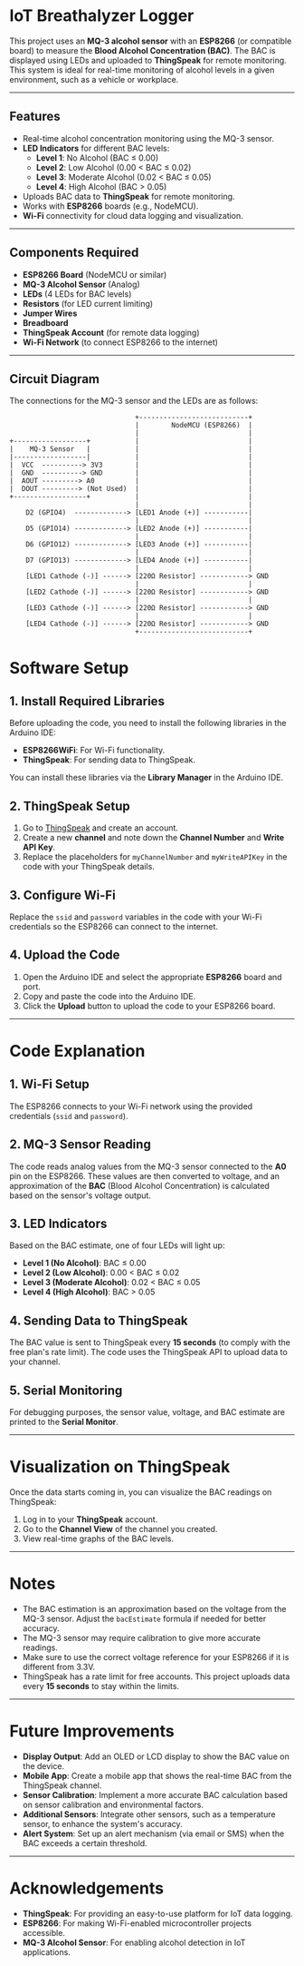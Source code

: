 # IoT Breathalyzer Logger

This project uses an **MQ-3 alcohol sensor** with an **ESP8266** (or compatible board) to measure the **Blood Alcohol Concentration (BAC)**. The BAC is displayed using LEDs and uploaded to **ThingSpeak** for remote monitoring. This system is ideal for real-time monitoring of alcohol levels in a given environment, such as a vehicle or workplace.

---

## Features
- Real-time alcohol concentration monitoring using the MQ-3 sensor.
- **LED Indicators** for different BAC levels:
  - **Level 1**: No Alcohol (BAC ≤ 0.00)
  - **Level 2**: Low Alcohol (0.00 < BAC ≤ 0.02)
  - **Level 3**: Moderate Alcohol (0.02 < BAC ≤ 0.05)
  - **Level 4**: High Alcohol (BAC > 0.05)
- Uploads BAC data to **ThingSpeak** for remote monitoring.
- Works with **ESP8266** boards (e.g., NodeMCU).
- **Wi-Fi** connectivity for cloud data logging and visualization.

---

## Components Required

- **ESP8266 Board** (NodeMCU or similar)
- **MQ-3 Alcohol Sensor** (Analog)
- **LEDs** (4 LEDs for BAC levels)
- **Resistors** (for LED current limiting)
- **Jumper Wires**
- **Breadboard**
- **ThingSpeak Account** (for remote data logging)
- **Wi-Fi Network** (to connect ESP8266 to the internet)

---

## Circuit Diagram

The connections for the MQ-3 sensor and the LEDs are as follows:

```plaintext
                               +---------------------------+
                               |        NodeMCU (ESP8266)  |
                               |                           |
+------------------+           |                           |
|    MQ-3 Sensor   |           |                           |
|------------------|           |                           |
|  VCC  ----------> 3V3        |                           |
|  GND  ----------> GND        |                           |
|  AOUT ---------> A0          |                           |
|  DOUT ---------> (Not Used)  |                           |
+------------------+           |                           |
                               |                           |
    D2 (GPIO4)  -------------> [LED1 Anode (+)] -----------|
                               |                           |
    D5 (GPIO14) -------------> [LED2 Anode (+)] -----------|
                               |                           |
    D6 (GPIO12) -------------> [LED3 Anode (+)] -----------|
                               |                           |
    D7 (GPIO13) -------------> [LED4 Anode (+)] -----------|
                               |                           |
    [LED1 Cathode (-)] ------> [220Ω Resistor] ------------> GND
                               |                           |
    [LED2 Cathode (-)] ------> [220Ω Resistor] ------------> GND
                               |                           |
    [LED3 Cathode (-)] ------> [220Ω Resistor] ------------> GND
                               |                           |
    [LED4 Cathode (-)] ------> [220Ω Resistor] ------------> GND
                               +---------------------------+

```
# Software Setup

## 1. Install Required Libraries
Before uploading the code, you need to install the following libraries in the Arduino IDE:

- **ESP8266WiFi**: For Wi-Fi functionality.
- **ThingSpeak**: For sending data to ThingSpeak.

You can install these libraries via the **Library Manager** in the Arduino IDE.

## 2. ThingSpeak Setup
1. Go to [ThingSpeak](https://thingspeak.com) and create an account.
2. Create a new **channel** and note down the **Channel Number** and **Write API Key**.
3. Replace the placeholders for `myChannelNumber` and `myWriteAPIKey` in the code with your ThingSpeak details.

## 3. Configure Wi-Fi
Replace the `ssid` and `password` variables in the code with your Wi-Fi credentials so the ESP8266 can connect to the internet.

## 4. Upload the Code
1. Open the Arduino IDE and select the appropriate **ESP8266** board and port.
2. Copy and paste the code into the Arduino IDE.
3. Click the **Upload** button to upload the code to your ESP8266 board.

---

# Code Explanation

## 1. Wi-Fi Setup
The ESP8266 connects to your Wi-Fi network using the provided credentials (`ssid` and `password`).

## 2. MQ-3 Sensor Reading
The code reads analog values from the MQ-3 sensor connected to the **A0** pin on the ESP8266. These values are then converted to voltage, and an approximation of the **BAC** (Blood Alcohol Concentration) is calculated based on the sensor's voltage output.

## 3. LED Indicators
Based on the BAC estimate, one of four LEDs will light up:

- **Level 1 (No Alcohol)**: BAC ≤ 0.00
- **Level 2 (Low Alcohol)**: 0.00 < BAC ≤ 0.02
- **Level 3 (Moderate Alcohol)**: 0.02 < BAC ≤ 0.05
- **Level 4 (High Alcohol)**: BAC > 0.05

## 4. Sending Data to ThingSpeak
The BAC value is sent to ThingSpeak every **15 seconds** (to comply with the free plan's rate limit). The code uses the ThingSpeak API to upload data to your channel.

## 5. Serial Monitoring
For debugging purposes, the sensor value, voltage, and BAC estimate are printed to the **Serial Monitor**.

---

# Visualization on ThingSpeak

Once the data starts coming in, you can visualize the BAC readings on ThingSpeak:

1. Log in to your **ThingSpeak** account.
2. Go to the **Channel View** of the channel you created.
3. View real-time graphs of the BAC levels.

---

# Notes

- The BAC estimation is an approximation based on the voltage from the MQ-3 sensor. Adjust the `bacEstimate` formula if needed for better accuracy.
- The MQ-3 sensor may require calibration to give more accurate readings.
- Make sure to use the correct voltage reference for your ESP8266 if it is different from 3.3V.
- ThingSpeak has a rate limit for free accounts. This project uploads data every **15 seconds** to stay within the limits.

---

# Future Improvements

- **Display Output**: Add an OLED or LCD display to show the BAC value on the device.
- **Mobile App**: Create a mobile app that shows the real-time BAC from the ThingSpeak channel.
- **Sensor Calibration**: Implement a more accurate BAC calculation based on sensor calibration and environmental factors.
- **Additional Sensors**: Integrate other sensors, such as a temperature sensor, to enhance the system's accuracy.
- **Alert System**: Set up an alert mechanism (via email or SMS) when the BAC exceeds a certain threshold.

---

# Acknowledgements

- **ThingSpeak**: For providing an easy-to-use platform for IoT data logging.
- **ESP8266**: For making Wi-Fi-enabled microcontroller projects accessible.
- **MQ-3 Alcohol Sensor**: For enabling alcohol detection in IoT applications.
